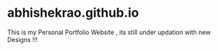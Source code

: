 # abhishekrao.github.io
This is my Personal Portfolio Website , its still under updation with new Designs !!!
